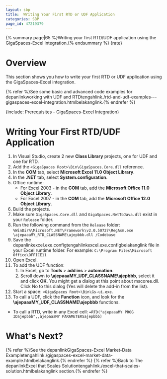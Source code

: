 ```yaml
---
layout: sbp
title:  Writing Your First RTD or UDF Application
categories: SBP
page_id: 47219379
---
```


{% summary page|65 %}Writing your first RTD/UDF application using the GigaSpaces-Excel integration.{% endsummary %}
{rate}

# Overview

This section shows you how to write your first RTD or UDF application using the GigaSpaces-Excel integration.

{% refer %}See some basic and advanced code examples for depanlinkworking with UDF and RTDtengahlink./rtd-and-udf-examples---gigaspaces-excel-integration.htmlbelakanglink.{% endrefer %}

{include: Prerequisites - GigaSpaces-Excel Integration}

# Writing Your First RTD/UDF Application

1. In Visual Studio, create 2 new **Class Library** projects, one for UDF and one for RTD.
2. Add the `<GigaSpaces Root>\Bin\GigaSpaces.Core.dll` reference.
3. In the **COM** tab, select **Microsoft Excel 11.0 Object Library**.
4. In the **.NET** tab, select **System.configuration**.
5. Office runtime:
    - For Excel 2003 - in the **COM** tab, add the **Microsoft Office 11.0 Object Library**.
    - For Excel 2007 - in the **COM** tab, add the **Microsoft Office 12.0 Object Library**.
6. Build the projects.
7. Make sure `GigaSpaces.Core.dll` and `GigaSpaces.NetToJava.dll` exist in your `Release` folder.
8. Run the following command from the `Release` folder:
    `%WinDir%\Microsoft.NET\Framework\v2.0.50727\RegAsm.exe \ajepaaaMY_RTD_CLASSNAME\ajepbbb.dll /Codebase`
9. Save the depanlinkexcel.exe.configtengahlinkexcel.exe.configbelakanglink file in your Excel runtime folder. For example: `C:\Program Files\Microsoft Office\OFFICE11`
10. Open Excel.
11. To add the UDF function:
    1. In Excel, go to **Tools** > **add ins** > **automation**.
    2. Scroll down to **\ajepaaaMY_UDF_CLASSNAME\ajepbbb**, select it and click **OK**. You might get a dialog at this point about mscoree.dll. Click No to this dialog (Yes will delete the add-in from the list).
12. Start a space: `<GigaSpaces Root>\Bin\Gs-ui.exe`.
13. To call a UDF, click the **Function** icon, and look for the **\ajepaaaMY_UDF_CLASSNAME\ajepbbb** functions.
- To call a RTD, write in any Excel cell:
    `=RTD("ajepaaaMY PROG IDajepbbb",,ajepaaaMY PARAMETERSajepbbb)`

# What's Next?

{% refer %}See the depanlinkGigaSpaces-Excel Market-Data Exampletengahlink./gigaspaces-excel-market-data-example.htmlbelakanglink.{% endrefer %}
{% refer %}Back to The depanlinkExcel that Scales Solutiontengahlink./excel-that-scales-solution.htmlbelakanglink section.{% endrefer %}
